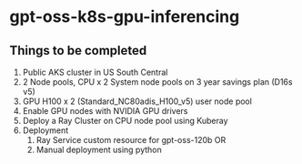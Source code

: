 # gpt-oss-k8s-gpu-inferencing

## Things to be completed

1. Public AKS cluster in US South Central 
2. 2 Node pools, CPU x 2 System node pools on 3 year savings plan (D16s v5) 
3. GPU H100 x 2 (Standard_NC80adis_H100_v5) user node pool
4. Enable GPU nodes with NVIDIA GPU drivers
5. Deploy a Ray Cluster on CPU node pool using Kuberay
6. Deployment
    1. Ray Service custom resource for gpt-oss-120b OR
    2. Manual deployment using python